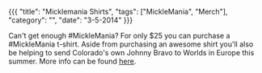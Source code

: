 ﻿{{{
  "title": "Micklemania Shirts",
  "tags": ["MickleMania", "Merch"],
  "category": "",
  "date": "3-5-2014"
}}}

Can't get enough #MickleMania? For only $25 you can purchase a #MickleMania t-shirt. Aside from purchasing an awesome shirt you'll also be helping to send Colorado's own Johnny Bravo to Worlds in Europe this summer. More info can be found [here](http://www.tfund.com/Micklemania).